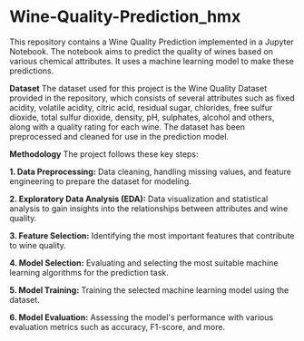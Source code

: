# Wine-Quality-Prediction_hmx

This repository contains a Wine Quality Prediction implemented in a Jupyter Notebook. The notebook aims to predict the quality of wines based on various chemical attributes. It uses a machine learning model to make these predictions.

**Dataset**
The dataset used for this project is the Wine Quality Dataset provided in the repository, which consists of several attributes such as fixed acidity,	volatile acidity,	citric acid,	residual sugar,	chlorides,	free sulfur dioxide,	total sulfur dioxide,	density,	pH,	sulphates,	alcohol and others, along with a quality rating for each wine. The dataset has been preprocessed and cleaned for use in the prediction model.

**Methodology**
The project follows these key steps:

**1. Data Preprocessing:** Data cleaning, handling missing values, and feature engineering to prepare the dataset for modeling.

**2. Exploratory Data Analysis (EDA):** Data visualization and statistical analysis to gain insights into the relationships between attributes and wine quality.

**3. Feature Selection:** Identifying the most important features that contribute to wine quality.

**4. Model Selection:** Evaluating and selecting the most suitable machine learning algorithms for the prediction task.

**5. Model Training:** Training the selected machine learning model using the dataset.

**6. Model Evaluation:** Assessing the model's performance with various evaluation metrics such as accuracy, F1-score, and more.
